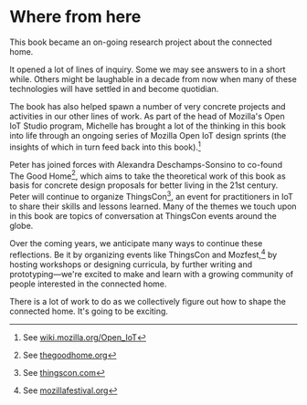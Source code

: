 # Where from here

This book became an on-going research project about the connected home. 

It opened a lot of lines of inquiry. Some we may see answers to in a short while. Others might be laughable in a decade from now when many of these technologies will have settled in and become quotidian.

The book has also helped spawn a number of very concrete projects and activities in our other lines of work. As part of the head of Mozilla's Open IoT Studio program, Michelle has brought a lot of the thinking in this book into life through an ongoing series of Mozilla Open IoT design sprints (the insights of which in turn feed back into this book).[^1] 

Peter has joined forces with Alexandra Deschamps-Sonsino to co-found The Good Home[^2], which aims to take the theoretical work of this book as basis for concrete design proposals for better living in the 21st century. Peter will continue to organize ThingsCon[^3], an event for practitioners in IoT to share their skills and lessons learned. Many of the themes we touch upon in this book are topics of conversation at ThingsCon events around the globe.

Over the coming years, we anticipate many ways to continue these reflections. Be it by organizing events like ThingsCon and Mozfest,[^4] by hosting workshops or designing curricula, by further writing and prototyping—we're excited to make and learn with a growing community of people interested in the connected home. 

There is a lot of work to do as we collectively figure out how to shape the connected home. It's going to be exciting. 

[^1]: See [wiki.mozilla.org/Open_IoT](https://wiki.mozilla.org/Open_IoT)
[^2]: See [thegoodhome.org](http://thegoodhome.org)
[^3]: See [thingscon.com](http://thingscon.com/)
[^4]: See [mozillafestival.org](https://mozillafestival.org/)

